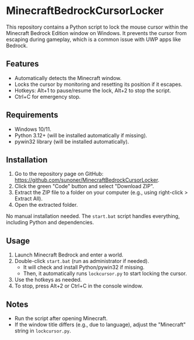 # MinecraftBedrockCursorLocker

This repository contains a Python script to lock the mouse cursor within the Minecraft Bedrock Edition window on Windows. It prevents the cursor from escaping during gameplay, which is a common issue with UWP apps like Bedrock.

## Features
- Automatically detects the Minecraft window.
- Locks the cursor by monitoring and resetting its position if it escapes.
- Hotkeys: Alt+1 to pause/resume the lock, Alt+2 to stop the script.
- Ctrl+C for emergency stop.

## Requirements
- Windows 10/11.
- Python 3.12+ (will be installed automatically if missing).
- pywin32 library (will be installed automatically).

## Installation
1. Go to the repository page on GitHub: https://github.com/sunoner/MinecraftBedrockCursorLocker.
2. Click the green "Code" button and select "Download ZIP".
3. Extract the ZIP file to a folder on your computer (e.g., using right-click > Extract All).
4. Open the extracted folder.

No manual installation needed. The `start.bat` script handles everything, including Python and dependencies.

## Usage
1. Launch Minecraft Bedrock and enter a world.
2. Double-click `start.bat` (run as administrator if needed).
   - It will check and install Python/pywin32 if missing.
   - Then, it automatically runs `lockcursor.py` to start locking the cursor.
3. Use the hotkeys as needed.
4. To stop, press Alt+2 or Ctrl+C in the console window.

## Notes
- Run the script after opening Minecraft.
- If the window title differs (e.g., due to language), adjust the "Minecraft" string in `lockcursor.py`.